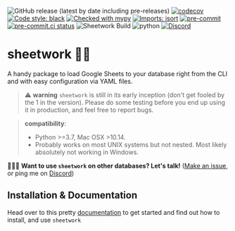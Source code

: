 ![GitHub release (latest by date including pre-releases)](https://img.shields.io/github/v/release/bastienboutonnet/sheetwork?include_prereleases) [![codecov](https://codecov.io/gh/bastienboutonnet/sheetwork/branch/dev%2Fnicolas_jaar/graph/badge.svg)](https://codecov.io/gh/bastienboutonnet/sheetwork)
[![Code style: black](https://img.shields.io/badge/code%20style-black-000000.svg)](https://github.com/ambv/black)
[![Checked with mypy](http://www.mypy-lang.org/static/mypy_badge.svg)](http://mypy-lang.org/)
[![Imports: isort](https://img.shields.io/badge/%20imports-isort-%231674b1?style=flat&labelColor=ef8336)](https://pycqa.github.io/isort/)
[![pre-commit](https://img.shields.io/badge/pre--commit-enabled-brightgreen?logo=pre-commit&logoColor=white)](https://github.com/pre-commit/pre-commit)
[![pre-commit.ci status](https://results.pre-commit.ci/badge/github/bastienboutonnet/sheetwork/dev/nicolas_jaar.svg)](https://results.pre-commit.ci/latest/github/bastienboutonnet/sheetwork/dev/nicolas_jaar)
![Sheetwork Build](https://github.com/bastienboutonnet/sheetwork/workflows/Sheetwork%20CI/badge.svg)
![python](https://img.shields.io/badge/python-3.7%20%7C%203.8-blue)
[![Discord](https://img.shields.io/discord/752101657218908281?label=discord)](https://discord.gg/ebSTWq)
# sheetwork 💩🤦

A handy package to load Google Sheets to your database right from the CLI and with easy configuration via YAML files.

> ⚠️ **warning** `sheetwork` is still in its early inception (don't get fooled by the 1 in the version). Please do some testing before you end up using it in production, and feel free to report bugs.

> **compatibility**:
> - Python >=3.7, Mac OSX >10.14.
> - Probably works on most UNIX systems but not nested. Most likely absolutely not working in Windows.

🙋🏻‍♂️ **Want to use `sheetwork` on other databases? Let's talk!** ([Make an issue](https://github.com/bastienboutonnet/sheetwork/issues/new/choose), or ping me on [Discord](https://discord.gg/5GnNNb))

## Installation & Documentation

Head over to this pretty [documentation](https://bastienboutonnet.gitbook.io/sheetwork/) to get started and find out how to install, and use `sheetwork`
